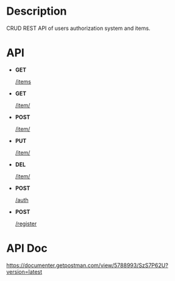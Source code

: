 # Description

CRUD REST API of users authorization system and items.



# API

- **GET**

  [/items](https://documenter.getpostman.com/view/5788993/SzS7P62U?version=latest#b8f6653b-78e8-4b22-87e9-44b2074a4f92)

- **GET**

  [/item/](https://documenter.getpostman.com/view/5788993/SzS7P62U?version=latest#759709e2-dd46-44ee-9604-af3d006e1c36)

- **POST**

  [/item/](https://documenter.getpostman.com/view/5788993/SzS7P62U?version=latest#fd3008e7-3592-4234-9c6c-09ff7c239d30)

- **PUT**

  [/item/](https://documenter.getpostman.com/view/5788993/SzS7P62U?version=latest#b70c2200-b724-4c44-ad32-5127fe81fb5f)

- **DEL**

  [/item/](https://documenter.getpostman.com/view/5788993/SzS7P62U?version=latest#05b94b55-e777-44bc-ac34-080d8e337357)

- **POST**

  [/auth](https://documenter.getpostman.com/view/5788993/SzS7P62U?version=latest#9c4bff51-ee57-4f91-b82c-1b5461b486fb)

- **POST**

  [/register](https://documenter.getpostman.com/view/5788993/SzS7P62U?version=latest#9915978d-a82e-48d9-ac53-e1956bdada4d)

# API Doc

https://documenter.getpostman.com/view/5788993/SzS7P62U?version=latest